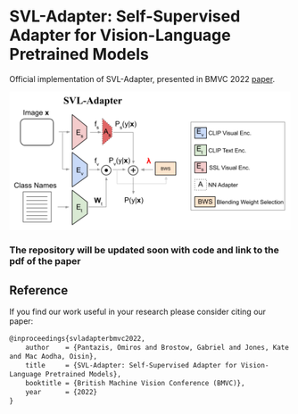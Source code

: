 # SVL-Adapter: Self-Supervised Adapter for Vision-Language Pretrained Models
Official implementation of SVL-Adapter, presented in BMVC 2022 [paper](https://arxiv.org/abs/2210.03794).

![Overview of SVL-Adapter approach](figs/svl_adapter.png)

### The repository will be updated soon with code and link to the pdf of the paper

## Reference
If you find our work useful in your research please consider citing our paper:
```
@inproceedings{svladapterbmvc2022,
    author    = {Pantazis, Omiros and Brostow, Gabriel and Jones, Kate and Mac Aodha, Oisin},
    title     = {SVL-Adapter: Self-Supervised Adapter for Vision-Language Pretrained Models},
    booktitle = {British Machine Vision Conference (BMVC)},
    year      = {2022}
}
```
